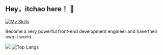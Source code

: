 ## Hey，itchao here！ 👋
[![My Skills](https://skillicons.dev/icons?i=js,html,css,wasm)](https://skillicons.dev)

Become a very powerful front-end development engineer and have their own it world.<br>

![](https://github-readme-stats.vercel.app/api?username=itchaox&show_icons=true&theme=transparent)
![Top Langs](https://github-readme-stats.vercel.app/api/top-langs/?username=itchaox&layout=compact&theme=tokyonight)
